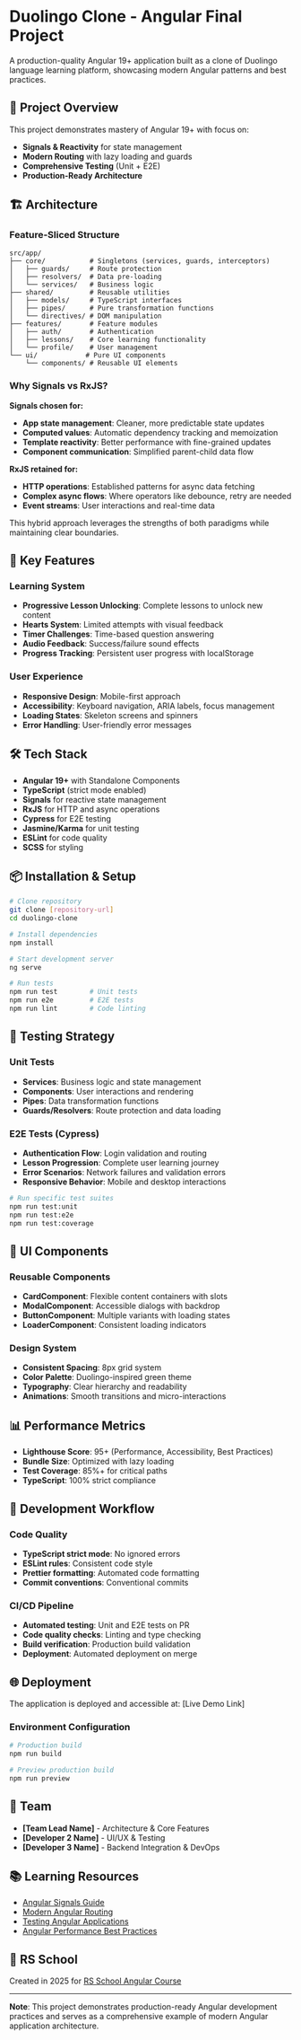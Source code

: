 # Duolingo Clone - Angular Final Project

A production-quality Angular 19+ application built as a clone of Duolingo language learning platform, showcasing modern Angular patterns and best practices.

## 🎯 Project Overview

This project demonstrates mastery of Angular 19+ with focus on:
- **Signals & Reactivity** for state management
- **Modern Routing** with lazy loading and guards
- **Comprehensive Testing** (Unit + E2E)
- **Production-Ready Architecture**

## 🏗️ Architecture

### Feature-Sliced Structure
```
src/app/
├── core/           # Singletons (services, guards, interceptors)
│   ├── guards/     # Route protection
│   ├── resolvers/  # Data pre-loading
│   └── services/   # Business logic
├── shared/         # Reusable utilities
│   ├── models/     # TypeScript interfaces
│   ├── pipes/      # Pure transformation functions
│   └── directives/ # DOM manipulation
├── features/       # Feature modules
│   ├── auth/       # Authentication
│   ├── lessons/    # Core learning functionality
│   └── profile/    # User management
└── ui/            # Pure UI components
    └── components/ # Reusable UI elements
```

### Why Signals vs RxJS?

**Signals chosen for:**
- **App state management**: Cleaner, more predictable state updates
- **Computed values**: Automatic dependency tracking and memoization
- **Template reactivity**: Better performance with fine-grained updates
- **Component communication**: Simplified parent-child data flow

**RxJS retained for:**
- **HTTP operations**: Established patterns for async data fetching
- **Complex async flows**: Where operators like debounce, retry are needed
- **Event streams**: User interactions and real-time data

This hybrid approach leverages the strengths of both paradigms while maintaining clear boundaries.

## 🚀 Key Features

### Learning System
- **Progressive Lesson Unlocking**: Complete lessons to unlock new content
- **Hearts System**: Limited attempts with visual feedback
- **Timer Challenges**: Time-based question answering
- **Audio Feedback**: Success/failure sound effects
- **Progress Tracking**: Persistent user progress with localStorage

### User Experience
- **Responsive Design**: Mobile-first approach
- **Accessibility**: Keyboard navigation, ARIA labels, focus management
- **Loading States**: Skeleton screens and spinners
- **Error Handling**: User-friendly error messages

## 🛠️ Tech Stack

- **Angular 19+** with Standalone Components
- **TypeScript** (strict mode enabled)
- **Signals** for reactive state management
- **RxJS** for HTTP and async operations
- **Cypress** for E2E testing
- **Jasmine/Karma** for unit testing
- **ESLint** for code quality
- **SCSS** for styling

## 📦 Installation & Setup

```bash
# Clone repository
git clone [repository-url]
cd duolingo-clone

# Install dependencies
npm install

# Start development server
ng serve

# Run tests
npm run test        # Unit tests
npm run e2e         # E2E tests
npm run lint        # Code linting
```

## 🧪 Testing Strategy

### Unit Tests
- **Services**: Business logic and state management
- **Components**: User interactions and rendering
- **Pipes**: Data transformation functions
- **Guards/Resolvers**: Route protection and data loading

### E2E Tests (Cypress)
- **Authentication Flow**: Login validation and routing
- **Lesson Progression**: Complete user learning journey
- **Error Scenarios**: Network failures and validation errors
- **Responsive Behavior**: Mobile and desktop interactions

```bash
# Run specific test suites
npm run test:unit
npm run test:e2e
npm run test:coverage
```

## 🎨 UI Components

### Reusable Components
- **CardComponent**: Flexible content containers with slots
- **ModalComponent**: Accessible dialogs with backdrop
- **ButtonComponent**: Multiple variants with loading states
- **LoaderComponent**: Consistent loading indicators

### Design System
- **Consistent Spacing**: 8px grid system
- **Color Palette**: Duolingo-inspired green theme
- **Typography**: Clear hierarchy and readability
- **Animations**: Smooth transitions and micro-interactions

## 📊 Performance Metrics

- **Lighthouse Score**: 95+ (Performance, Accessibility, Best Practices)
- **Bundle Size**: Optimized with lazy loading
- **Test Coverage**: 85%+ for critical paths
- **TypeScript**: 100% strict compliance

## 🔧 Development Workflow

### Code Quality
- **TypeScript strict mode**: No ignored errors
- **ESLint rules**: Consistent code style
- **Prettier formatting**: Automated code formatting
- **Commit conventions**: Conventional commits

### CI/CD Pipeline
- **Automated testing**: Unit and E2E tests on PR
- **Code quality checks**: Linting and type checking
- **Build verification**: Production build validation
- **Deployment**: Automated deployment on merge

## 🌐 Deployment

The application is deployed and accessible at: [Live Demo Link]

### Environment Configuration
```bash
# Production build
npm run build

# Preview production build
npm run preview
```

## 👥 Team

- **[Team Lead Name]** - Architecture & Core Features
- **[Developer 2 Name]** - UI/UX & Testing
- **[Developer 3 Name]** - Backend Integration & DevOps

## 📚 Learning Resources

- [Angular Signals Guide](https://angular.io/guide/signals)
- [Modern Angular Routing](https://angular.io/guide/router)
- [Testing Angular Applications](https://angular.io/guide/testing)
- [Angular Performance Best Practices](https://angular.io/guide/performance-best-practices)

## 🏫 RS School

Created in 2025 for [RS School Angular Course](https://rs.school/courses/angular)

---

**Note**: This project demonstrates production-ready Angular development practices and serves as a comprehensive example of modern Angular application architecture.